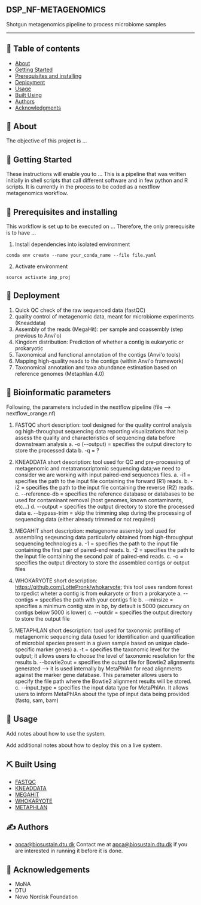 ## DSP_NF-METAGENOMICS
<p align="left">
Shotgun metagenomics pipeline to process microbiome samples
</p>

---

## 📝 Table of contents

- [About](#about)
- [Getting Started](#getting_started)
- [Prerequisites and installing](#prerequisites_and_installing)
- [Deployment](#deployment)
- [Usage](#usage)
- [Built Using](#built_using)
- [Authors](#authors)
- [Acknowledgments](#acknowledgement)

## 🧐 About <a name = "about"></a>
The objective of this project is ...

## 🏁 Getting Started <a name = "getting_started"></a>
These instructions will enable you to ...
This is a pipeline that was written initially in shell scripts that call different software and in few python and R scripts.
It is currently in the process to be coded as a nextflow metagenomics workflow.

## 🔧 Prerequisites and installing <a name = "prerequisites_and_installing"></a>
This workflow is set up to be executed on ...
Therefore, the only prerequisite is to have ...

1. Install dependencies into isolated environment
```
conda env create --name your_conda_name --file file.yaml
```
2. Activate environment
```
source activate imp_proj
```

## 🚀 Deployment <a name = "deployment"></a>
1. Quick QC check of the raw sequenced data (fastQC)
2. quality control of metagenomic data, meant for microbiome experiments (Kneaddata)
3. Assembly of the reads (MegaHit): per sample and coassembly (step previous to Anvi'o)
4. Kingdom distribution: Prediction of whether a contig is eukaryotic or prokaryotic   
5. Taxonomical and functional annotation of the contigs (Anvi'o tools)
6. Mapping high-quality reads to the contigs (within Anvi'o framework)
7. Taxonomical annotation and taxa abundance estimation based on reference genomes (Metaphlan 4.0)

## 🧬 Bioinformatic parameters <a name = "deployment"></a>
Following, the parameters included in the nextflow pipeline (file --> nextflow_orange.nf)

1. FASTQC
short description: tool designed for the quality control analysis og high-throughput sequencing data reporting visualizations that help assess the quality and 
characteristics of sequencing data before downstream analysis
a. -o (--output) = specifies the output directory to store the processed data
b. -q = ?

2. KNEADDATA
short description: tool used for QC and pre-processing of metagenomic and metatranscriptomic sequencing data;we need to consider we are working with input paired-end 
sequences files.
a. -i1 = specifies the path to the input file containing the forward (R1) reads.
b. -i2 = specifies the path to the input file containing the reverse (R2) reads.
c. --reference-db = specifies the reference database or databases to be used for contaminant removal (host genomes, known contaminants, etc...)
d. --output = specifies the output directory to store the processed data
e. --bypass-trim = skip the trimming step during the processing of sequencing data (either already trimmed or not required)

3. MEGAHIT
short description: metagenome assembly tool used for assembling seqeuncing data particularly obtained from high-throughput sequencing technologies
a. -1 = specifies the path to the input file containing the first pair of paired-end reads.
b. -2 = specifies the path to the input file containing the second pair of paired-end reads.
c. -o = specifies the output directory to store the assembled contigs or output files

4. WHOKARYOTE
short description: https://github.com/LottePronk/whokaryote; this tool uses random forest to rpedict wheter a contig is from eukaryote or from a prokaryote
a. --contigs = specifies the path with your contigs file
b. --minsize = specifies a minimum contig size in bp, by default is 5000 (accuracy on contigs below 5000 is lower)
c. --outdir = specifies the output directory to store the output file

5. METAPHLAN
short description: tool used for taxonomic profiling of metagenomic sequencing data (used for identification and quantification of microbial species present in a 
given sample based on unique clade-specific marker genes)
a. -t = specifies the taxonomic level for the output; it allows users to choose the level of taxonomic resolution for the results
b. --bowtie2out = specifies the output file for Bowtie2 alignments generated --> it is used internally by MetaPhlAn for read alignments against the marker gene database. 
This parameter allows users to specify the file path where the Bowtie2 alignment results will be stored.
c. --input_type = specifies the input data type for MetaPhlAn. It allows users to inform MetaPhlAn about the type of input data being provided (fastq, sam, bam) 


## 🎈 Usage <a name="usage"></a>
Add notes about how to use the system.

Add additional notes about how to deploy this on a live system.
## ⛏️ Built Using <a name = "built_using"></a>
- [FASTQC](https://www.bioinformatics.babraham.ac.uk/projects/fastqc/)
- [KNEADDATA](https://huttenhower.sph.harvard.edu/kneaddata/)
- [MEGAHIT](https://www.metagenomics.wiki/tools/assembly/megahit)
- [WHOKARYOTE](https://github.com/LottePronk/whokaryote)
- [METAPHLAN](https://github.com/biobakery/MetaPhlAn)
## ✍️ Authors <a name = "authors"></a>
- [apca@biosustain.dtu.dk](https://github.com/apalleja)
Contact me at apca@biosustain.dtu.dk if you are interested in running it before it is done.
## 🎉 Acknowledgements <a name = "acknowledgement"></a>
- MoNA
- DTU
- Novo Nordisk Foundation


